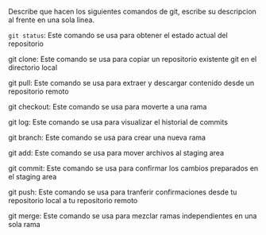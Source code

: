 Describe que hacen los siguientes comandos de git, escribe su descripcion al frente en una sola linea.

`git status`: Este comando se usa para obtener el estado actual del repositorio

git clone: Este comando se usa para copiar un repositorio existente git en el directorio local

git pull: Este comando se usa para extraer y descargar contenido desde un repositorio remoto

git checkout: Este comando se usa para moverte a una rama

git log: Este comando se usa para visualizar el historial de commits

git branch: Este comando se usa para crear una nueva rama

git add: Este comando se usa para mover archivos al staging area

git commit: Este comando se usa para confirmar los cambios preparados en el staging area

git push: Este comando se usa para tranferir confirmaciones desde tu repositorio local a tu repositorio remoto

git merge: Este comando se usa para mezclar ramas independientes en una sola rama
